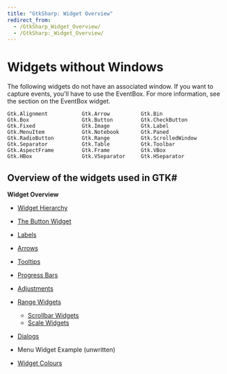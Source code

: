 ```yaml
---
title: "GtkSharp: Widget Overview"
redirect_from:
  - /GtkSharp_Widget_Overview/
  - /GtkSharp:_Widget_Overview/
---
```


Widgets without Windows
=======================

The following widgets do not have an associated window. If you want to capture events, you'll have to use the EventBox. For more information, see the section on the EventBox widget.

    Gtk.Alignment           Gtk.Arrow          Gtk.Bin
    Gtk.Box                 Gtk.Button         Gtk.CheckButton
    Gtk.Fixed               Gtk.Image          Gtk.Label
    Gtk.MenuItem            Gtk.Notebook       Gtk.Paned
    Gtk.RadioButton         Gtk.Range          Gtk.ScrolledWindow
    Gtk.Separator           Gtk.Table          Gtk.Toolbar
    Gtk.AspectFrame         Gtk.Frame          Gtk.VBox
    Gtk.HBox                Gtk.VSeparator     Gtk.HSeparator

Overview of the widgets used in GTK#
-------------------------------------

**Widget Overview**

-   [Widget Hierarchy](/docs/gui/gtksharp/widgets/widget-hierarchy/)
-   [The Button Widget](/docs/gui/gtksharp/widgets/buttons/)
-   [Labels](/docs/gui/gtksharp/widgets/labels/)
-   [Arrows](/docs/gui/gtksharp/widgets/arrows/)
-   [Tooltips](/docs/gui/gtksharp/widgets/tooltips/)
-   [Progress Bars](/docs/gui/gtksharp/widgets/progress-bars/)
-   [Adjustments](/docs/gui/gtksharp/widgets/adjustments/)
-   [Range Widgets](/docs/gui/gtksharp/widgets/range-widgets/)
    -   [Scrollbar Widgets](/docs/gui/gtksharp/widgets/scrollbar-widgets/)
    -   [Scale Widgets](/docs/gui/gtksharp/widgets/scale-widgets/)

-   [Dialogs](/docs/gui/gtksharp/widgets/dialogs/)
-   Menu Widget Example (unwritten)
-   [Widget Colours](/docs/gui/gtksharp/widgets/widget-colours/)

